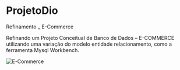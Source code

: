 # ProjetoDio
 Refinamento _ E-Commerce
 
Refinando um Projeto Conceitual de Banco de Dados – E-COMMERCE utilizando uma variação do modelo entidade relacionamento, como a ferramenta Mysql Workbench.

![E-Commerce](https://user-images.githubusercontent.com/108886670/189510482-6a047d97-de73-4eb5-ac44-5109623c5bfe.png)
